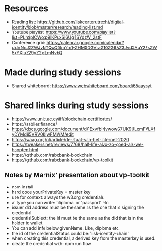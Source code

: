 # Resources

- Reading list: https://github.com/liskcenterutrecht/digital-identity/blob/master/research/reading-list.md
- Youtube playlist: https://www.youtube.com/playlist?list=PLh9plCWotp9lKPuxSj6Ugj1SYdzW_2stF
- Conference grid: https://calendar.google.com/calendar?cid=NnJ2ZWJvNTQxODlmYm1yZHM5OGVraG10ZG9AZ3JvdXAuY2FsZW5kYXIuZ29vZ2xlLmNvbQ

# Made during study sessions
- Shared whiteboard: https://www.webwhiteboard.com/board/65aaypyt

# Shared links during study sessions
- https://www.unic.ac.cy/iff/blockchain-certificates/
- https://sablier.finance/
- https://docs.google.com/document/d/1ExvfbiNvwowG7UK9ULxmFVLXfyCYMd85VRV0KjwFMWM/edit
- https://waag.org/nl/article/de-staat-van-het-internet-2020
- https://tweakers.net/reviews/7768/half-life-alyx-zo-goed-als-we-hoopten.html
- https://github.com/rabobank-blockchain
- https://github.com/rabobank-blockchain/vp-toolkit

## Notes by Marnix' presentation about vp-toolkit
- npm install
- hard code yourPrivateKey = master key
- use for context: always the w3.org credentials
- at type you can write: 'diploma' or 'passport' etc
- issuer did address must be the same as the one that is signing the credential
- credentialSubject: the id must be the same as the did that is in the holder id wallet
- You can add info below givenName. Like, diploma etc.
- the id of the credentialStatus could be: 'lisk-identity-chain'
- when creating this credential, a derived key from the masterkey is used.
- create the credential with: npm run flow
